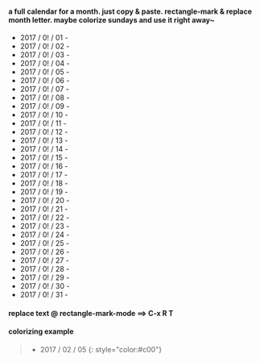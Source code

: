 
#### a full calendar for a month. just copy & paste. rectangle-mark & replace month letter. maybe colorize sundays and use it right away~


* 2017 / 0! / 01 - 
* 2017 / 0! / 02 - 
* 2017 / 0! / 03 - 
* 2017 / 0! / 04 - 
* 2017 / 0! / 05 - 
* 2017 / 0! / 06 - 
* 2017 / 0! / 07 - 
* 2017 / 0! / 08 - 
* 2017 / 0! / 09 - 
* 2017 / 0! / 10 - 
* 2017 / 0! / 11 - 
* 2017 / 0! / 12 - 
* 2017 / 0! / 13 - 
* 2017 / 0! / 14 - 
* 2017 / 0! / 15 - 
* 2017 / 0! / 16 - 
* 2017 / 0! / 17 - 
* 2017 / 0! / 18 - 
* 2017 / 0! / 19 - 
* 2017 / 0! / 20 - 
* 2017 / 0! / 21 - 
* 2017 / 0! / 22 - 
* 2017 / 0! / 23 - 
* 2017 / 0! / 24 - 
* 2017 / 0! / 25 - 
* 2017 / 0! / 26 - 
* 2017 / 0! / 27 - 
* 2017 / 0! / 28 - 
* 2017 / 0! / 29 - 
* 2017 / 0! / 30 - 
* 2017 / 0! / 31 - 

#### replace text @ rectangle-mark-mode ==> C-x R T


#### colorizing example

> * 2017 / 02 / 05
{: style="color:#c00"}
